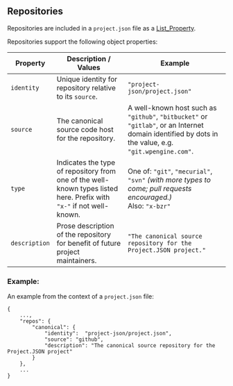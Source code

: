 ## Repositories

Repositories are included in a `project.json` file as a [List_Property](List_Properties.md).

Repositories support the following object properties:

Property|Description / Values | Example
--------|------------------|-------
`identity`|Unique identity for repository relative to its `source`.|`"project-json/project.json"`
`source`|The canonical source code host for the repository. |A well-known host such as `"github"`, `"bitbucket"` or `"gitlab"`, or an Internet domain identified by dots in the value, e.g. `"git.wpengine.com"`.
`type`|Indicates the type of repository from one of the well-known types listed here. Prefix with `"x-"` if not well-known.|One of: `"git"`, `"mecurial"`, `"svn"` _(with more types to come; pull requests encouraged.)_ <br>Also: `"x-bzr"`
`description`|Prose description of the repository for benefit of future project maintainers.|`"The canonical source repository for the Project.JSON project."`


### Example:

An example from the context of a `project.json` file:

    {
        ...,
        "repos": {
            "canonical": {
                "identity":  "project-json/project.json",
                "source": "github",
                "description": "The canonical source repository for the Project.JSON project"
            }
        },
        ...
    }
